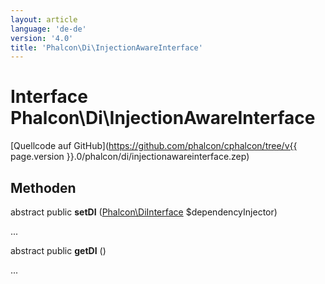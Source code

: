 ```yaml
---
layout: article
language: 'de-de'
version: '4.0'
title: 'Phalcon\Di\InjectionAwareInterface'
---
```

# Interface **Phalcon\Di\InjectionAwareInterface**

[Quellcode auf GitHub](https://github.com/phalcon/cphalcon/tree/v{{ page.version }}.0/phalcon/di/injectionawareinterface.zep)

## Methoden

abstract public **setDI** ([Phalcon\DiInterface](Phalcon_DiInterface) $dependencyInjector)

...

abstract public **getDI** ()

...